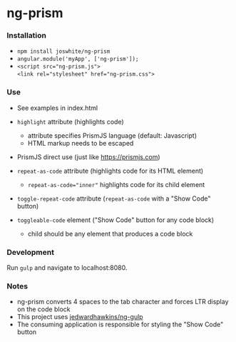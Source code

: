 # ng-prism

### Installation

- `npm install joswhite/ng-prism`
- `angular.module('myApp', ['ng-prism']);`
- `<script src="ng-prism.js">`<br>
  `<link rel="stylesheet" href="ng-prism.css">`

### Use

- See examples in index.html

- `highlight` attribute (highlights code)

    * attribute specifies PrismJS language (default: Javascript)
    * HTML markup needs to be escaped

- PrismJS direct use (just like https://prismjs.com)

- `repeat-as-code` attribute (highlights code for its HTML element)

    * `repeat-as-code="inner"` highlights code for its child element
    
- `toggle-repeat-code` attribute (`repeat-as-code` with a "Show Code" button)
    
- `toggleable-code` element ("Show Code" button for any code block)

   * child should be any element that produces a code block 
    
### Development

Run `gulp` and navigate to localhost:8080. 

### Notes

- ng-prism converts 4 spaces to the tab character and forces LTR display on the code block
- This project uses [jedwardhawkins/ng-gulp](https://www.github.com/jedwardhawkins/ng-gulp)
- The consuming application is responsible for styling the "Show Code" button